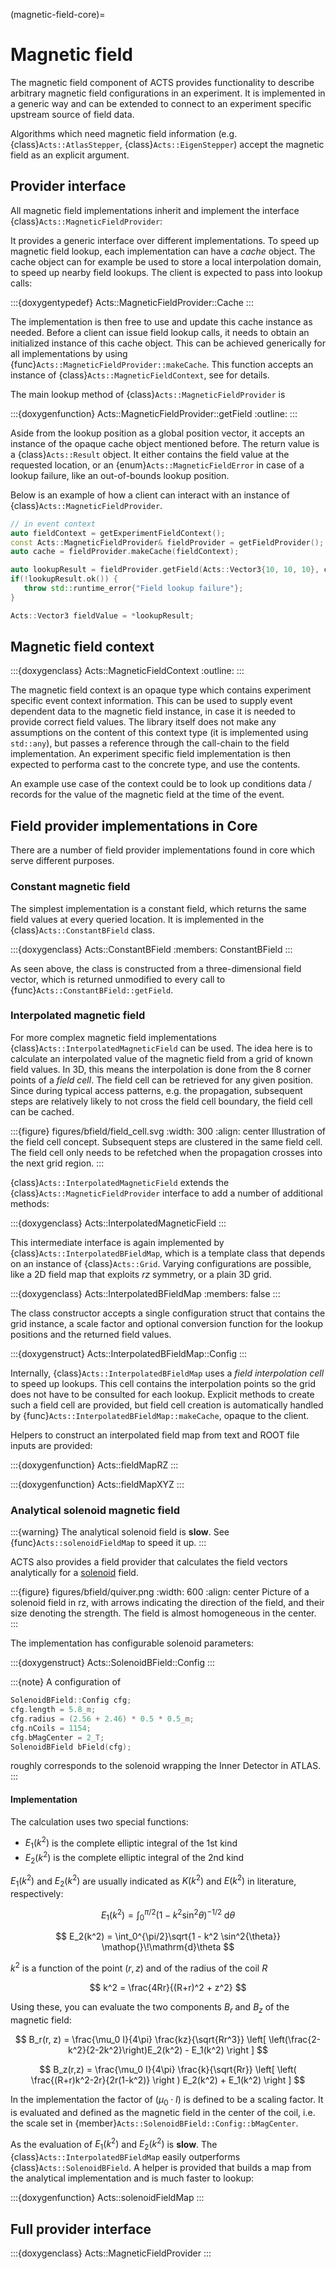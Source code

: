 (magnetic-field-core)=
# Magnetic field

The magnetic field component of ACTS provides functionality to describe
arbitrary magnetic field configurations in an experiment. It is implemented in
a generic way and can be extended to connect to an experiment specific upstream
source of field data.

Algorithms which need magnetic field information (e.g.
{class}`Acts::AtlasStepper`, {class}`Acts::EigenStepper`) accept the magnetic
field as an explicit argument. 

## Provider interface

All magnetic field implementations inherit and implement the interface {class}`Acts::MagneticFieldProvider`:


It provides a generic interface over different implementations. To speed up
magnetic field lookup, each implementation can have a *cache* object. The cache
object can for example be used to store a local interpolation domain, to speed
up nearby field lookups. The client is expected to pass into lookup calls:

:::{doxygentypedef} Acts::MagneticFieldProvider::Cache
:::

The implementation is then free to use and update this cache instance as
needed. Before a client can issue field lookup calls, it needs to obtain an
initialized instance of this cache object. This can be achieved generically for
all implementations by using {func}`Acts::MagneticFieldProvider::makeCache`.
This function accepts an instance of {class}`Acts::MagneticFieldContext`, see
[](#magnetic-field-context) for details.

The main lookup method of {class}`Acts::MagneticFieldProvider` is

:::{doxygenfunction} Acts::MagneticFieldProvider::getField
:outline:
:::

Aside from the lookup position as a global position vector, it accepts an
instance of the opaque cache object mentioned before. The return value is a
{class}`Acts::Result` object. It either contains the field value at the
requested location, or an {enum}`Acts::MagneticFieldError` in case of a lookup
failure, like an out-of-bounds lookup position.

Below is an example of how a client can interact with an instance of
{class}`Acts::MagneticFieldProvider`.

```cpp
// in event context
auto fieldContext = getExperimentFieldContext();
const Acts::MagneticFieldProvider& fieldProvider = getFieldProvider();
auto cache = fieldProvider.makeCache(fieldContext);

auto lookupResult = fieldProvider.getField(Acts::Vector3{10, 10, 10}, cache);
if(!lookupResult.ok()) {
   throw std::runtime_error{"Field lookup failure"};
}

Acts::Vector3 fieldValue = *lookupResult;
```

## Magnetic field context

:::{doxygenclass} Acts::MagneticFieldContext
:outline:
:::

The magnetic field context is an opaque type which contains experiment specific
event context information. This can be used to supply event dependent data to
the magnetic field instance, in case it is needed to provide correct field
values. The library itself does not make any assumptions on the content of this
context type (it is implemented using `std::any`), but passes a reference
through the call-chain to the field implementation. An experiment specific
field implementation is then expected to performa cast to the concrete type,
and use the contents. 

An example use case of the context could be to look up conditions data /
records for the value of the magnetic field at the time of the event.

## Field provider implementations in Core

There are a number of field provider implementations found in core which serve different purposes.

### Constant magnetic field

The simplest implementation is a constant field, which returns the same field
values at every queried location. It is implemented in the
{class}`Acts::ConstantBField` class.

:::{doxygenclass} Acts::ConstantBField
:members: ConstantBField
:::

As seen above, the class is constructed from a three-dimensional field vector,
which is returned unmodified to every call to
{func}`Acts::ConstantBField::getField`.

### Interpolated magnetic field

For more complex magnetic field implementations
{class}`Acts::InterpolatedMagneticField` can be used. The idea here is to calculate
an interpolated value of the magnetic field from a grid of known field values.
In 3D, this means the interpolation is done from the 8 corner points of a *field
cell*. The field cell can be retrieved for any given position. Since during
typical access patterns, e.g. the propagation, subsequent steps are relatively
likely to not cross the field cell boundary, the field cell can be cached.

:::{figure} figures/bfield/field_cell.svg
:width: 300
:align: center
Illustration of the field cell concept. Subsequent steps are clustered in the
same field cell. The field cell only needs to be refetched when the propagation
crosses into the next grid region.
:::

{class}`Acts::InterpolatedMagneticField` extends the
{class}`Acts::MagneticFieldProvider` interface to add a number of additional
methods:

:::{doxygenclass} Acts::InterpolatedMagneticField
:::

This intermediate interface is again implemented by
{class}`Acts::InterpolatedBFieldMap`, which is a template class that depends on
an instance of {class}`Acts::Grid`. Varying configurations are possible,
like a 2D field map that exploits $rz$ symmetry, or a plain 3D grid.

:::{doxygenclass} Acts::InterpolatedBFieldMap
:members: false
:::


The class constructor accepts a single configuration struct that
contains the grid instance, a scale factor and optional conversion function for
the lookup positions and the returned field values.

:::{doxygenstruct} Acts::InterpolatedBFieldMap::Config
:::

Internally, {class}`Acts::InterpolatedBFieldMap` uses a *field interpolation
cell* to speed up lookups. This cell contains the interpolation points so the
grid does not have to be consulted for each lookup. Explicit methods to create
such a field cell are provided, but field cell creation is automatically
handled by {func}`Acts::InterpolatedBFieldMap::makeCache`, opaque to the
client.

Helpers to construct an interpolated field map from text and ROOT file inputs
are provided:

:::{doxygenfunction} Acts::fieldMapRZ
:::

:::{doxygenfunction} Acts::fieldMapXYZ
:::


### Analytical solenoid magnetic field

:::{warning}
The analytical solenoid field is **slow**. See {func}`Acts::solenoidFieldMap`
to speed it up.
:::

ACTS also provides a field provider that calculates the field vectors
analytically for a [solenoid](https://en.wikipedia.org/wiki/Solenoid) field. 

:::{figure} figures/bfield/quiver.png
:width: 600
:align: center
Picture of a solenoid field in rz, with arrows indicating the direction of the
field, and their size denoting the strength. The field is almost homogeneous in
the center.
:::

The implementation has configurable solenoid parameters:

:::{doxygenstruct} Acts::SolenoidBField::Config
:::

:::{note}
A configuration of 
```cpp
SolenoidBField::Config cfg;
cfg.length = 5.8_m;
cfg.radius = (2.56 + 2.46) * 0.5 * 0.5_m;
cfg.nCoils = 1154;
cfg.bMagCenter = 2_T;
SolenoidBField bField(cfg);
```
roughly corresponds to the solenoid wrapping the Inner Detector in ATLAS.
:::

#### Implementation

The calculation uses two special functions:

- $E_1(k^2)$ is the complete elliptic integral of the 1st kind
- $E_2(k^2)$ is the complete elliptic integral of the 2nd kind

$E_1(k^2)$ and $E_2(k^2)$ are usually indicated as $K(k^2)$ and $E(k^2)$ in literature, respectively:

$$
E_1(k^2) = \int_0^{\pi/2} \left( 1 - k^2 \sin^2{\theta} \right )^{-1/2} \mathop{}\!\mathrm{d}\theta
$$

$$
E_2(k^2) = \int_0^{\pi/2}\sqrt{1 - k^2 \sin^2{\theta}} \mathop{}\!\mathrm{d}\theta
$$

$k^2$ is a function of the point $(r, z)$ and of the radius of the coil $R$

$$
k^2 = \frac{4Rr}{(R+r)^2 + z^2}
$$

Using these, you can evaluate the two components $B_r$ and $B_z$ of the magnetic field:

$$
B_r(r, z) = \frac{\mu_0 I}{4\pi} \frac{kz}{\sqrt{Rr^3}} \left[ \left(\frac{2-k^2}{2-2k^2}\right)E_2(k^2) - E_1(k^2) \right ]
$$

$$
B_z(r,z) = \frac{\mu_0 I}{4\pi} \frac{k}{\sqrt{Rr}} \left[ \left( \frac{(R+r)k^2-2r}{2r(1-k^2)} \right ) E_2(k^2) + E_1(k^2) \right ]
$$

In the implementation the factor of $(\mu_0\cdot I)$ is defined to be a scaling
factor. It is evaluated and defined as the magnetic field in the center of the
coil, i.e. the scale set in {member}`Acts::SolenoidBField::Config::bMagCenter`.

As the evaluation of $E_1(k^2)$ and $E_2(k^2)$ is **slow**. The
{class}`Acts::InterpolatedBFieldMap` easily outperforms
{class}`Acts::SolenoidBField`. A helper is provided that builds a map from the
analytical implementation and is much faster to lookup:

:::{doxygenfunction} Acts::solenoidFieldMap
:::

## Full provider interface

:::{doxygenclass} Acts::MagneticFieldProvider
:::

